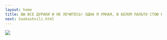 ```yaml
---
layout: home
title: ВЫ ВСЕ ДУРАКИ И НЕ ЛЕЧИТЕСЬ! ОДНА Я УМНАЯ, В БЕЛОМ ПАЛЬТО СТОЮ КРАСИВАЯ!
next: Saakashvili.html
---
```


[![](https://perestroika-2.com/images/us-president.jpg)](https://perestroika-2.com/rio.html)
